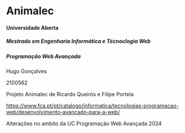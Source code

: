 # Animalec
#### Universidade Aberta
##### Mestrado em Engenharia Informática e Técnoclogia Web
##### Programação Web Avançada
Hugo Gonçalves

2100562


Projeto Animalec de Ricardo Queirós e Filipe Portela 

https://www.fca.pt/pt/catalogo/informatica/tecnologias-programacao-web/desenvolvimento-avancado-para-a-web/

Alterações no ambito da UC Programação Web Avançada 2024

